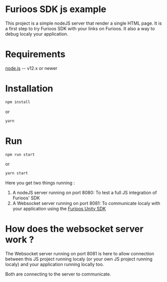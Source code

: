 # Furioos SDK js example
This project is a simple nodeJS server that render a single HTML page.
It is a first step to try Furioos SDK with your links on Furioos.
It also a way to debug localy your application.

# Requirements
[node.js](http://nodejs.org/) -- v12.x or newer

# Installation
```bash
npm install
```
or
```bash
yarn
```

# Run

```bash
npm run start
```
or
```bash
yarn start
```

Here you get two things running :
1. A nodeJS server running on port 8080: To test a full JS integration of Furioos' SDK
2. A Websocket server running on port 8081: To communicate localy with your application using the [Furioos Unity SDK](https://github.com/Unity-Technologies/furioos-sdk-unity)

# How does the websocket server work ?
The Websocket server running on port 8081 is here to allow connection between this JS project running localy (or your own JS project running localy) and your application running locally too.

Both are connecting to the server to communicate.
